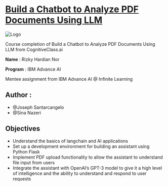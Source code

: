 # [Build a Chatbot to Analyze PDF Documents Using LLM](https://author-ide.skills.network/render?token=eyJhbGciOiJIUzI1NiIsInR5cCI6IkpXVCJ9.eyJtZF9pbnN0cnVjdGlvbnNfdXJsIjoiaHR0cHM6Ly9jZi1jb3Vyc2VzLWRhdGEuczMudXMuY2xvdWQtb2JqZWN0LXN0b3JhZ2UuYXBwZG9tYWluLmNsb3VkL0lORC1HUFhYME5TOEVOL2xhYnMvQnVpbGRfYV9DaGF0Ym90X3dpdGhfRmxhc2tfYW5kX1B5dGhvbi5tZCIsInRvb2xfdHlwZSI6Imluc3RydWN0aW9uYWwtbGFiIiwiYWRtaW4iOmZhbHNlLCJpYXQiOjE3MDk3NDg3NzZ9.swnkTB9mWw45lyAC5-5s_bBs2C9RKh9CYZsJHatTlZk&authuser=0)

![Logo](https://cf-courses-data.s3.us.cloud-object-storage.appdomain.cloud/IBMSkillsNetwork-GPXX0WEVEN/images/PDF_chatbot2.png)

Course completion of Build a Chatbot to Analyze PDF Documents Using LLM from CognitiveClass.ai


**Name** : Rizky Hardian Nor

**Program** : IBM Advance AI

Mentee assignment from IBM Advance AI @ Infinite Learning

## **Author** : 
 * @Joseph Santarcangelo
 * @Sina Nazeri

## Objectives

 -  Understand the basics of langchain and AI applications
 -  Set up a development environment for building an assistant using Python Flask
 -  Implement PDF upload functionality to allow the assistant to understand file input from users
 -  Integrate the assistant with OpenAI’s GPT-3 model to give it a high level of intelligence and the ability to understand and respond to user requests
